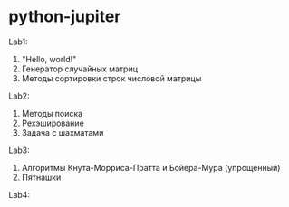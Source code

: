 # python-jupiter
Lab1:
1) "Hello, world!"
2) Генератор случайных матриц
3) Методы сортировки строк числовой матрицы

Lab2:
1) Методы поиска
2) Рехэширование
3) Задача с шахматами

Lab3:
1) Алгоритмы Кнута-Морриса-Пратта и Бойера-Мура (упрощенный)
2) Пятнашки

Lab4:
